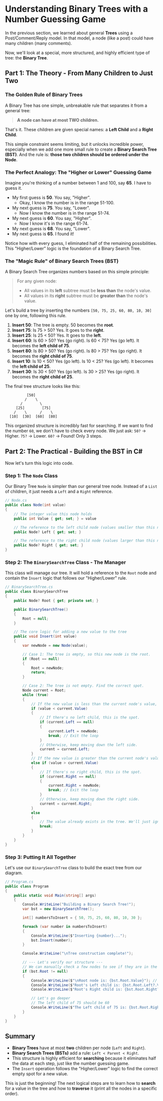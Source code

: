 # Understanding Binary Trees with a Number Guessing Game

In the previous section, we learned about general **Trees** using a Post/Comment/Reply model. In that model, a node (like a post) could have many children (many comments).

Now, we'll look at a special, more structured, and highly efficient type of tree: the **Binary Tree**.

## Part 1: The Theory - From Many Children to Just Two

### The Golden Rule of Binary Trees

A Binary Tree has one simple, unbreakable rule that separates it from a general tree:

> **A node can have at most TWO children.**

That's it. These children are given special names: a **Left Child** and a **Right Child**.

This simple constraint seems limiting, but it unlocks incredible power, especially when we add one more small rule to create a **Binary Search Tree (BST)**.
And the rule is: **those two children should be ordered under the Node**.

### The Perfect Analogy: The "Higher or Lower" Guessing Game

Imagine you're thinking of a number between 1 and 100, say **65**. I have to guess it.

*   My first guess is **50**. You say, "Higher".
    *   Okay, I know the number is in the range 51-100.
*   My next guess is **75**. You say, "Lower".
    *   Now I know the number is in the range 51-74.
*   My next guess is **60**. You say, "Higher".
    *   Now I know it's in the range 61-74.
*   My next guess is **68**. You say, "Lower".
*   My next guess is **65**. I found it!

Notice how with every guess, I eliminated half of the remaining possibilities. This "Higher/Lower" logic is the foundation of a Binary Search Tree.

### The "Magic Rule" of Binary Search Trees (BST)

A Binary Search Tree organizes numbers based on this simple principle:

> For any given node:
> *   All values in its **left** subtree must be **less than** the node's value.
> *   All values in its **right** subtree must be **greater than** the node's value.

Let's build a tree by inserting the numbers `[50, 75, 25, 60, 80, 10, 30]` one by one, following this rule.

1.  **Insert 50**: The tree is empty. 50 becomes the **root**.
2.  **Insert 75**: Is 75 > 50? Yes. It goes to the **right**.
3.  **Insert 25**: Is 25 < 50? Yes. It goes to the **left**.
4.  **Insert 60**: Is 60 > 50? Yes (go right). Is 60 < 75? Yes (go left). It becomes the **left child of 75**.
5.  **Insert 80**: Is 80 > 50? Yes (go right). Is 80 > 75? Yes (go right). It becomes the **right child of 75**.
6.  **Insert 10**: Is 10 < 50? Yes (go left). Is 10 < 25? Yes (go left). It becomes the **left child of 25**.
7.  **Insert 30**: Is 30 < 50? Yes (go left). Is 30 > 25? Yes (go right). It becomes the **right child of 25**.

The final tree structure looks like this:

```
          [50]
         /    \
       /        \
     [25]        [75]
    /    \      /    \
  [10]  [30]  [60]  [80]
```

This organized structure is incredibly fast for searching. If we want to find the number `60`, we don't have to check every node. We just ask:
`50?` -> Higher. `75?` -> Lower. `60?` -> Found! Only 3 steps.

## Part 2: The Practical - Building the BST in C#

Now let's turn this logic into code.

### Step 1: The `Node` Class

Our Binary Tree `Node` is simpler than our general tree node. Instead of a `List` of children, it just needs a `Left` and a `Right` reference.

```csharp
// Node.cs
public class Node(int value)
{
    // The integer value this node holds
    public int Value { get; set; } = value

    // The reference to the left child node (values smaller than this node)
    public Node? Left { get; set; }

    // The reference to the right child node (values larger than this node)
    public Node? Right { get; set; }
}
```

### Step 2: The `BinarySearchTree` Class - The Manager

This class will manage our tree. It will hold a reference to the `Root` node and contain the `Insert` logic that follows our "Higher/Lower" rule.

```csharp
// BinarySearchTree.cs
public class BinarySearchTree
{
    public Node? Root { get; private set; }

    public BinarySearchTree()
    {
        Root = null;
    }

    // The core logic for adding a new value to the tree
    public void Insert(int value)
    {
        var newNode = new Node(value);

        // Case 1: The tree is empty, so this new node is the root.
        if (Root == null)
        {
            Root = newNode;
            return;
        }

        // Case 2: The tree is not empty. Find the correct spot.
        Node current = Root;
        while (true)
        {
            // If the new value is less than the current node's value, go left.
            if (value < current.Value)
            {
                // If there's no left child, this is the spot.
                if (current.Left == null)
                {
                    current.Left = newNode;
                    break; // Exit the loop
                }
                // Otherwise, keep moving down the left side.
                current = current.Left;
            }
            // If the new value is greater than the current node's value, go right.
            else if (value > current.Value)
            {
                // If there's no right child, this is the spot.
                if (current.Right == null)
                {
                    current.Right = newNode;
                    break; // Exit the loop
                }
                // Otherwise, keep moving down the right side.
                current = current.Right;
            }
            else
            {
                // The value already exists in the tree. We'll just ignore it.
                break;
            }
        }
    }
}
```

### Step 3: Putting It All Together

Let's use our `BinarySearchTree` class to build the exact tree from our diagram.

```csharp
// Program.cs
public class Program
{
    public static void Main(string[] args)
    {
        Console.WriteLine("Building a Binary Search Tree!");
        var bst = new BinarySearchTree();

        int[] numbersToInsert = { 50, 75, 25, 60, 80, 10, 30 };

        foreach (var number in numbersToInsert)
        {
            Console.WriteLine($"Inserting {number}...");
            bst.Insert(number);
        }

        Console.WriteLine("\nTree construction complete!");

        // --- Let's verify our structure ---
        // We can manually check a few nodes to see if they are in the right place.
        if (bst.Root != null)
        {
            Console.WriteLine($"\nRoot node is: {bst.Root.Value}"); // Expected: 50
            Console.WriteLine($"Root's Left child is: {bst.Root.Left?.Value}"); // Expected: 25
            Console.WriteLine($"Root's Right child is: {bst.Root.Right?.Value}"); // Expected: 75

            // Let's go deeper
            // The left child of 75 should be 60
            Console.WriteLine($"The Left child of 75 is: {bst.Root.Right?.Left?.Value}"); // Expected: 60
        }
    }
}
```

## Summary

*   **Binary Trees** have at most **two** children per node (`Left` and `Right`).
*   **Binary Search Trees (BSTs)** add a rule: `Left < Parent < Right`.
*   This structure is highly efficient for **searching** because it eliminates half the data at each step, just like the number guessing game.
*   The `Insert` operation follows the "Higher/Lower" logic to find the correct empty spot for a new value.

This is just the beginning! The next logical steps are to learn how to **search** for a value in the tree and how to **traverse** it (print all the nodes in a specific order).
